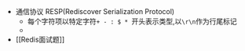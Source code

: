 - 通信协议 RESP(Rediscover Serialization Protocol)
	- 每个字符项以特定字符`+ - : $ * `开头表示类型,以`\r\n`作为行尾标记
	-
- [[Redis面试题]]